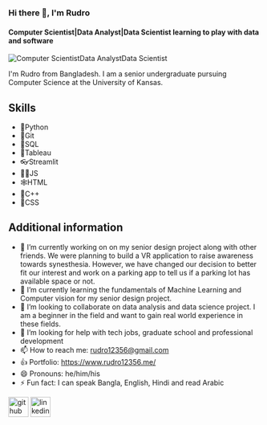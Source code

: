 ### Hi there 👋, I'm Rudro
#### Computer Scientist|Data Analyst|Data Scientist learning to play with data and software
![Computer Scientist*Data Analyst*Data Scientist](https://img.freepik.com/premium-vector/hello-world-is-simple-word-programmer-s-first-programming_48644-298.jpg)

I'm Rudro from Bangladesh. I am a senior undergraduate pursuing Computer Science at the University of Kansas. 

## Skills

* 🐍Python
* 💍Git
* 🥄SQL
* 👑Tableau
* 👓Streamlit
* 👨‍💻JS
* 🕸️HTML
* 🏃C++
* 🎉CSS

## Additional information 
- 🔭 I’m currently working on on my senior design project along with other friends. We were planning to build a VR application to raise awareness towards synesthesia. However, we have changed our decision to better fit our interest and work on a parking app to tell us if a parking lot has available space or not. 
- 🌱 I’m currently learning the fundamentals of Machine Learning and Computer vision for my senior design project. 
- 👯 I’m looking to collaborate on data analysis and data science project. I am a beginner in the field and want to gain real world experience in these fields.  
- 🤔 I’m looking for help with tech jobs, graduate school and professional development 
- 📫 How to reach me: rudro12356@gmail.com 
- 👍 Portfolio: https://www.rudro12356.me/
- 😄 Pronouns: he/him/his 
- ⚡ Fun fact: I can speak Bangla, English, Hindi and read Arabic

[<img src='https://cdn.jsdelivr.net/npm/simple-icons@3.0.1/icons/github.svg' alt='github' height='40'>](https://github.com/https://github.com/rudro12356)  [<img src='https://cdn.jsdelivr.net/npm/simple-icons@3.0.1/icons/linkedin.svg' alt='linkedin' height='40'>](https://www.linkedin.com/in/https://www.linkedin.com/in/rudro12356//)  

